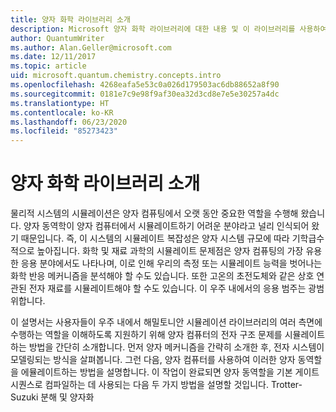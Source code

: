 ```yaml
---
title: 양자 화학 라이브러리 소개
description: Microsoft 양자 화학 라이브러리에 대한 내용 및 이 라이브러리를 사용하여 양자 컴퓨터에서 전자 구조 문제를 시뮬레이션하는 방법을 알아봅니다.
author: QuantumWriter
ms.author: Alan.Geller@microsoft.com
ms.date: 12/11/2017
ms.topic: article
uid: microsoft.quantum.chemistry.concepts.intro
ms.openlocfilehash: 4268eafa5e53c0a026d179503ac6db88652a8f90
ms.sourcegitcommit: 0181e7c9e98f9af30ea32d3cd8e7e5e30257a4dc
ms.translationtype: HT
ms.contentlocale: ko-KR
ms.lasthandoff: 06/23/2020
ms.locfileid: "85273423"
---
```

# <a name="introduction-to-the-quantum-chemistry-library"></a>양자 화학 라이브러리 소개

물리적 시스템의 시뮬레이션은 양자 컴퓨팅에서 오랫 동안 중요한 역할을 수행해 왔습니다.  양자 동역학이 양자 컴퓨터에서 시뮬레이트하기 어려운 분야라고 널리 인식되어 왔기 때문입니다. 즉, 이 시스템의 시뮬레이트 복잡성은 양자 시스템 규모에 따라 기학급수적으로 높아집니다.  화학 및 재료 과학의 시뮬레이트 문제점은 양자 컴퓨팅의 가장 유용한 응용 분야에서도 나타나며, 이로 인해 우리의 측정 또는 시뮬레이트 능력을 벗어나는 화학 반응 메커니즘을 분석해야 할 수도 있습니다.  또한 고온의 초전도체와 같은 상호 연관된 전자 재료를 시뮬레이트해야 할 수도 있습니다. 이 우주 내에서의 응용 범주는 광범위합니다.

이 설명서는 사용자들이 우주 내에서 해밀토니안 시뮬레이션 라이브러리의 여러 측면에 수행하는 역할을 이해하도록 지원하기 위해 양자 컴퓨터의 전자 구조 문제를 시뮬레이트하는 방법을 간단히 소개합니다.  먼저 양자 메커니즘을 간략히 소개한 후, 전자 시스템이 모델링되는 방식을 살펴봅니다.  그런 다음, 양자 컴퓨터를 사용하여 이러한 양자 동역할을 에뮬레이트하는 방법을 설명합니다.  이 작업이 완료되면 양자 동역할을 기본 게이트 시퀀스로 컴파일하는 데 사용되는 다음 두 가지 방법을 설명할 것입니다. Trotter-Suzuki 분해 및 양자화
